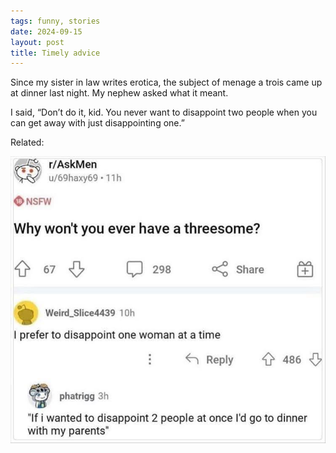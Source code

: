 ```yaml
---
tags: funny, stories
date: 2024-09-15
layout: post
title: Timely advice
---
```


Since my sister in law writes erotica, the subject of menage a trois came up at dinner last night. My nephew asked what it meant. 

I said, “Don’t do it, kid. You never want to disappoint two people when you can get away with just disappointing one.”

Related:

![threesome.jpg](https://raw.githubusercontent.com/muneer78/muneer78.github.io/master/images/threesome.jpg)